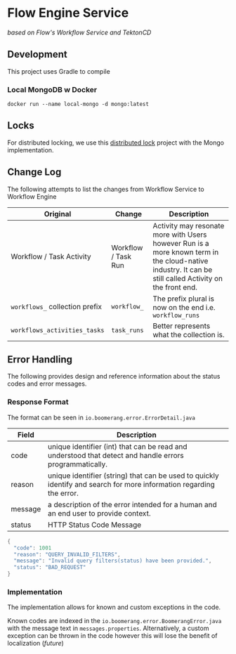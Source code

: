 # Flow Engine Service

_based on Flow's Workflow Service and TektonCD_

## Development

This project uses Gradle to compile

### Local MongoDB w Docker

```
docker run --name local-mongo -d mongo:latest
```

## Locks

For distributed locking, we use this [distributed lock](https://github.com/alturkovic/distributed-lock) project with the Mongo implementation.

## Change Log

The following attempts to list the changes from Workflow Service to Workflow Engine

| Original | Change | Description |
| --- | --- | --- |
| Workflow / Task Activity | Workflow / Task Run | Activity may resonate more with Users however Run is a more known term in the cloud-native industry. It can be still called Activity on the front end. |
| `workflows_` collection prefix | `workflow_` | The prefix plural is now on the end i.e. `workflow_runs` |
| `workflows_activities_tasks` | `task_runs` | Better represents what the collection is. |

## Error Handling

The following provides design and reference information about the status codes and error messages.

### Response Format

The format can be seen in `io.boomerang.error.ErrorDetail.java`

| Field | Description|
| --- | --- |
| code | unique identifier (int) that can be read and understood that detect and handle errors programmatically. |
| reason | unique identifier (string) that can be used to quickly identify and search for more information regarding the error. |
| message | a description of the error intended for a human and an end user to provide context. |
| status | HTTP Status Code Message |


```java
{
  "code": 1001
  "reason": "QUERY_INVALID_FILTERS",
  "message": "Invalid query filters(status) have been provided.",
  "status": "BAD_REQUEST"
}
```

### Implementation

The implementation allows for known and custom exceptions in the code.

Known codes are indexed in the `io.boomerang.error.BoomerangError.java` with the message text in `messages.properties`. Alternatively, a custom exception can be thrown in the code however this will lose the benefit of localization (_future_) 
